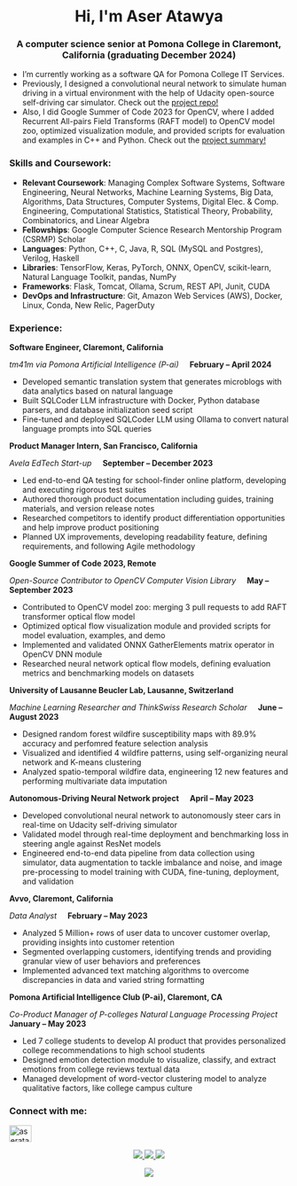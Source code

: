 <h1 align="center">Hi, I'm Aser Atawya</h1>
<h3 align="center">A computer science senior at Pomona College in Claremont, California (graduating December 2024)</h3>

- I’m currently working as a software QA for Pomona College IT Services. 
- Previously, I designed a convolutional neural network to simulate human driving in a virtual environment with the help of Udacity open-source self-driving car simulator. Check out the [project repo!](https://github.com/Aser-Abdelfatah/Neural-Networks-for-Self-Driving-Cars)
- Also, I did Google Summer of Code 2023 for OpenCV, where I added Recurrent All-pairs Field Transforms (RAFT model) to OpenCV model zoo, optimized visualization module, and provided scripts for evaluation and examples in C++ and Python. Check out the [project summary!](https://github.com/Aser-Abdelfatah/Google_Summer_of_Code_2023_OpenCV_Optical_Flow_Summary) 

<h3 align="left">Skills and Coursework:</h3>

- **Relevant Coursework**: Managing Complex Software Systems, Software Engineering, Neural Networks, Machine Learning Systems, Big Data, Algorithms, Data Structures, Computer Systems, Digital Elec. & Comp. Engineering, Computational Statistics, Statistical Theory, Probability, Combinatorics, and Linear Algebra
- **Fellowships**: Google Computer Science Research Mentorship Program (CSRMP) Scholar
- **Languages**: Python, C++, C, Java, R, SQL (MySQL and Postgres), Verilog, Haskell
- **Libraries**: TensorFlow, Keras, PyTorch, ONNX, OpenCV, scikit-learn, Natural Language Toolkit, pandas, NumPy
- **Frameworks**: Flask, Tomcat, Ollama, Scrum, REST API, Junit, CUDA
- **DevOps and Infrastructure**:  Git, Amazon Web Services (AWS), Docker, Linux, Conda, New Relic, PagerDuty
<h3 align="left">Experience:</h3>


**Software Engineer, Claremont, California** 

_tm41m via Pomona Artificial Intelligence (P-ai)_ &nbsp;&nbsp;&nbsp; **February – April 2024**
- Developed semantic translation system that generates microblogs with data analytics based on natural language
- Built SQLCoder LLM infrastructure with Docker, Python database parsers, and database initialization seed script
- Fine-tuned and deployed SQLCoder LLM using Ollama to convert natural language prompts into SQL queries


**Product Manager Intern, San Francisco, California** 

_Avela EdTech Start-up_ &nbsp;&nbsp;&nbsp; **September – December 2023**
- Led end-to-end QA testing for school-finder online platform, developing and executing rigorous test suites
- Authored thorough product documentation including guides, training materials, and version release notes
- Researched competitors to identify product differentiation opportunities and help improve product positioning
- Planned UX improvements, developing readability feature, defining requirements, and following Agile methodology

**Google Summer of Code 2023, Remote**

_Open-Source Contributor to OpenCV Computer Vision Library_ &nbsp;&nbsp;&nbsp; **May – September 2023**

- Contributed to OpenCV model zoo: merging 3 pull requests to add RAFT transformer optical flow model
- Optimized optical flow visualization module and provided scripts for model evaluation, examples, and demo
- Implemented and validated ONNX GatherElements matrix operator in OpenCV DNN module
- Researched neural network optical flow models, defining evaluation metrics and benchmarking models on datasets

**University of Lausanne Beucler Lab, Lausanne, Switzerland**

_Machine Learning Researcher and ThinkSwiss Research Scholar_ &nbsp;&nbsp;&nbsp; **June – August 2023**

- Designed random forest wildfire susceptibility maps with 89.9% accuracy and perfomred feature selection analysis
- Visualized and identified 4 wildfire patterns, using self-organizing neural network and K-means clustering
- Analyzed spatio-temporal wildfire data, engineering 12 new features and performing multivariate data imputation

**Autonomous-Driving Neural Network project** &nbsp;&nbsp;&nbsp; **April – May 2023**

-	Developed convolutional neural network to autonomously steer cars in real-time on Udacity self-driving simulator
-	Validated model through real-time deployment and benchmarking loss in steering angle against ResNet models
-	Engineered end-to-end data pipeline from data collection using simulator, data augmentation to tackle imbalance
and noise, and image pre-processing to model training with CUDA, fine-tuning, deployment, and validation

  **Avvo, Claremont, California**
  
  _Data Analyst_ &nbsp;&nbsp;&nbsp; **February – May 2023** 
  - Analyzed 5 Million+ rows of user data to uncover customer overlap, providing insights into customer retention
  - Segmented overlapping customers, identifying trends and providing granular view of user behaviors and preferences
  - Implemented advanced text matching algorithms to overcome discrepancies in data and varied string formatting
        
**Pomona Artificial Intelligence Club (P-ai), Claremont, CA**

_Co-Product Manager of P-colleges Natural Language Processing Project_ &nbsp;&nbsp;&nbsp; **January – May 2023**

- Led 7 college students to develop AI product that provides personalized college recommendations to high school students
- Designed emotion detection module to visualize, classify, and extract emotions from college reviews textual data
- Managed development of word-vector clustering model to analyze qualitative factors, like college campus culture


<h3 align="left">Connect with me:</h3>
<p align="left">
<a href="https://linkedin.com/in/aseratawya" target="blank"><img align="center" src="https://raw.githubusercontent.com/rahuldkjain/github-profile-readme-generator/master/src/images/icons/Social/linked-in-alt.svg" alt="aseratawya" height="30" width="40" /></a>
</p>

<p align="center">
  <a href="https://github.com/Aser-Abdelfatah">
    <img src="http://github-profile-summary-cards.vercel.app/api/cards/profile-details?username=Aser-Abdelfatah&theme=transparent" />
  </a>
  <a href="https://github.com/Aser-Abdelfatah">
    <img src="https://github-readme-streak-stats.herokuapp.com/?user=Aser-Abdelfatah&hide_border=true&card_width=338&theme=transparent" />
  </a>
  <a href="https://github.com/Aser-Abdelfatah">
    <img src="http://github-profile-summary-cards.vercel.app/api/cards/stats?username=Aser-Abdelfatah&theme=transparent" />

</p>

<p align="center">
  <a href="https://github.com/Aser-Abdelfatah">
    <img src="https://komarev.com/ghpvc/?username=Aser-Abdelfatah&color=blue&style=flat)" />
  </a>
</p>

